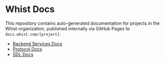 # Whist Docs

This repository contains auto-generated documentation for projects in the Whist organization, published internally via GitHub Pages to `docs.whist.com/[project]`.

- [Backend Services Docs](https://docs.whist.com/backend/services)
- [Protocol Docs](https://docs.whist.com/protocol)
- [SDL Docs](https://docs.whist.com/SDL)
